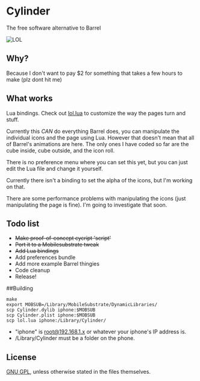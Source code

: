 # Cylinder

The free software alternative to Barrel

![LOL](http://i.imgur.com/JhSytf7m.png)

## Why?

Because I don't want to pay $2 for something that takes a few hours to make (plz dont hit me)

## What works

Lua bindings. Check out [lol.lua](https://github.com/rweichler/cylinder/blob/master/lol.lua) to customize the way the pages turn and stuff.

Currently this *CAN* do everything Barrel does, you can
manipulate the individual icons and the page using Lua.
However that doesn't mean that all of Barrel's animations
are here. The only ones I have coded so far are the cube
inside, cube outside, and the icon roll.

There is no preference menu where you can set this yet,
but you can just edit the Lua file and change it yourself.

Currently there isn't a binding to set the alpha of the icons, but I'm working on that.

There are some performance problems with manipulating the icons (just manipulating the page is fine). I'm going to investigate that soon.

## Todo list

* ~~Make proof-of-concept cycript 'script'~~
* ~~Port it to a Mobilesubstrate tweak~~
* ~~Add Lua bindings~~
* Add preferences bundle
* Add more example Barrel thingies
* Code cleanup
* Release!

##Building

```
make
export MOBSUB=/Library/MobileSubstrate/DynamicLibraries/
scp Cylinder.dylib iphone:$MOBSUB
scp Cylinder.plist iphone:$MOBSUB
scp lol.lua iphone:/Library/Cylinder/
```

* "iphone" is root@192.168.1.x or whatever your iphone's IP address is.
* /Library/Cylinder must be a folder on the phone.

## License

[GNU GPL](https://github.com/rweichler/cylinder/blob/master/LICENSE), unless otherwise stated in the files themselves.
